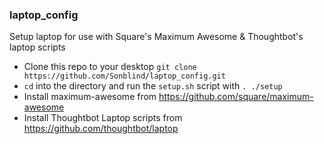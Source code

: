 ### laptop_config
Setup laptop for use with Square's Maximum Awesome & Thoughtbot's laptop scripts

* Clone this repo to your desktop `git clone https://github.com/Sonblind/laptop_config.git`
* `cd` into the directory and run the `setup.sh` script with `. ./setup`
* Install maximum-awesome from https://github.com/square/maximum-awesome
* Install Thoughtbot Laptop scripts from https://github.com/thoughtbot/laptop
